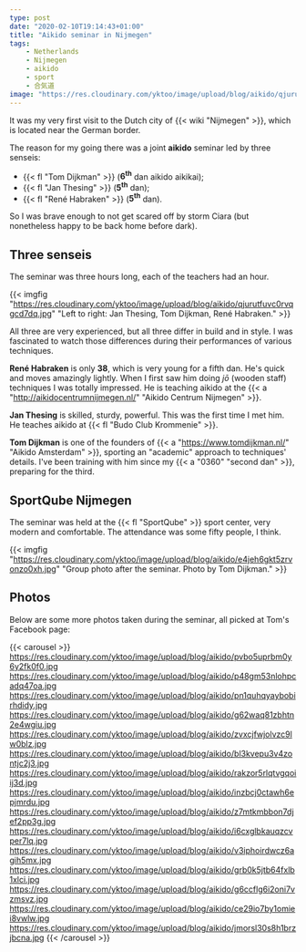 ```yaml
---
type: post
date: "2020-02-10T19:14:43+01:00"
title: "Aikido seminar in Nijmegen"
tags:
    - Netherlands
    - Nijmegen
    - aikido
    - sport
    - 合気道
image: "https://res.cloudinary.com/yktoo/image/upload/blog/aikido/qjurutfuvc0rvqgcd7dq.jpg"
---
```


It was my very first visit to the Dutch city of {{< wiki "Nijmegen" >}}, which is located near the German border.

The reason for my going there was a joint **aikido** seminar led by three senseis:

* {{< fl "Tom Dijkman" >}} (**6<sup>th</sup>** dan aikido aikikai);
* {{< fl "Jan Thesing" >}} (**5<sup>th</sup>** dan);
* {{< fl "René Habraken" >}} (**5<sup>th</sup>** dan).

So I was brave enough to not get scared off by storm Ciara (but nonetheless happy to be back home before dark).

<!--more-->

## Three senseis

The seminar was three hours long, each of the teachers had an hour.

{{< imgfig "https://res.cloudinary.com/yktoo/image/upload/blog/aikido/qjurutfuvc0rvqgcd7dq.jpg" "Left to right: Jan Thesing, Tom Dijkman, René Habraken." >}}

All three are very experienced, but all three differ in build and in style. I was fascinated to watch those differences during their performances of various techniques.

**René Habraken** is only **38**, which is very young for a fifth dan. He's quick and moves amazingly lightly. When I first saw him doing *jō* (wooden staff) techniques I was totally impressed. He is teaching aikido at the {{< a "http://aikidocentrumnijmegen.nl/" "Aikido Centrum Nijmegen" >}}.

**Jan Thesing** is skilled, sturdy, powerful. This was the first time I met him. He teaches aikido at {{< fl "Budo Club Krommenie" >}}.

**Tom Dijkman** is one of the founders of {{< a "https://www.tomdijkman.nl/" "Aikido Amsterdam" >}}, sporting an "academic" approach to techniques' details. I've been training with him since my {{< a "0360" "second dan" >}}, preparing for the third.

## SportQube Nijmegen

The seminar was held at the {{< fl "SportQube" >}} sport center, very modern and comfortable. The attendance was some fifty people, I think.

{{< imgfig "https://res.cloudinary.com/yktoo/image/upload/blog/aikido/e4jeh6gkt5zrvonzo0xh.jpg" "Group photo after the seminar. Photo by Tom Dijkman." >}}

## Photos

Below are some more photos taken during the seminar, all picked at Tom's Facebook page:

{{< carousel >}}
    https://res.cloudinary.com/yktoo/image/upload/blog/aikido/pvbo5uprbm0y6y2fk0f0.jpg
    https://res.cloudinary.com/yktoo/image/upload/blog/aikido/p48gm53nlohpcadq47oa.jpg
    https://res.cloudinary.com/yktoo/image/upload/blog/aikido/pn1quhqyaybobirhdidy.jpg
    https://res.cloudinary.com/yktoo/image/upload/blog/aikido/g62waq81zbhtn2e4wgiu.jpg
    https://res.cloudinary.com/yktoo/image/upload/blog/aikido/zvxcjfwjolvzc9lw0blz.jpg
    https://res.cloudinary.com/yktoo/image/upload/blog/aikido/bl3kvepu3v4zontjc2j3.jpg
    https://res.cloudinary.com/yktoo/image/upload/blog/aikido/rakzor5rlqtvgqoiij3d.jpg
    https://res.cloudinary.com/yktoo/image/upload/blog/aikido/inzbcj0ctawh6epjmrdu.jpg
    https://res.cloudinary.com/yktoo/image/upload/blog/aikido/z7mtkmbbon7djef2pp3g.jpg
    https://res.cloudinary.com/yktoo/image/upload/blog/aikido/i6cxglbkauqzcvper7lq.jpg
    https://res.cloudinary.com/yktoo/image/upload/blog/aikido/v3iphoirdwcz6agih5mx.jpg
    https://res.cloudinary.com/yktoo/image/upload/blog/aikido/grb0k5jtb64fxlb1xlci.jpg
    https://res.cloudinary.com/yktoo/image/upload/blog/aikido/g6ccflg6i2oni7vzmsvz.jpg
    https://res.cloudinary.com/yktoo/image/upload/blog/aikido/ce29io7by1omiei8vwlw.jpg
    https://res.cloudinary.com/yktoo/image/upload/blog/aikido/jmorsl30s8h1brzjbcna.jpg
{{< /carousel >}}

